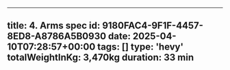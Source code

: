 
  ---
  title: 4. Arms spec
  id: 9180FAC4-9F1F-4457-8ED8-A8786A5B0930
  date: 2025-04-10T07:28:57+00:00
  tags: []
  type: 'hevy'
  totalWeightInKg: 3,470kg
  duration: 33 min
  ---